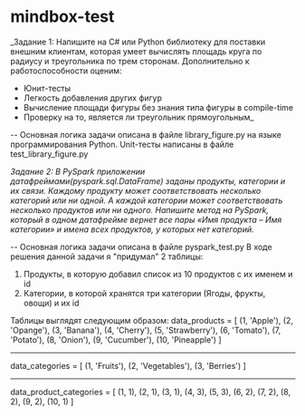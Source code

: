 # mindbox-test
_Задание 1:
Напишите на C# или Python библиотеку для поставки внешним клиентам, которая умеет вычислять площадь круга по радиусу и треугольника по трем сторонам. Дополнительно к работоспособности оценим:
- Юнит-тесты
- Легкость добавления других фигур
- Вычисление площади фигуры без знания типа фигуры в compile-time
- Проверку на то, является ли треугольник прямоугольным_

-- Основная логика задачи описана в файле library_figure.py на языке программирования Python.
Unit-тесты написаны в файле test_library_figure.py


_Задание 2:
В PySpark приложении датафреймами(pyspark.sql.DataFrame) заданы продукты, категории и их связи. Каждому продукту может соответствовать несколько категорий или ни одной. А каждой категории может соответствовать несколько продуктов или ни одного. Напишите метод на PySpark, который в одном датафрейме вернет все пары «Имя продукта – Имя категории» и имена всех продуктов, у которых нет категорий._

-- Основная логика задачи описана в файле pyspark_test.py
В ходе решения данной задачи я "придумал" 2 таблицы:
1) Продукты, в которую добавил список из 10 продуктов с их именем и id
2) Категории, в которой хранятся три категории (Ягоды, фрукты, овощи) и их id

Таблицы выглядят следующим образом:
data_products = [
    (1, 'Apple'),
    (2, 'Opange'), 
    (3, 'Banana'),
    (4, 'Cherry'),
    (5, 'Strawberry'),
    (6, 'Tomato'), 
    (7, 'Potato'),
    (8, 'Onion'),
    (9, 'Cucumber'),
    (10, 'Pineapple')
    ]

-----------------------------------------------------------------------------------------------------------------------------------------

data_categories = [
    (1, 'Fruits'), 
    (2, 'Vegetables'),
    (3, 'Berries')
    ] 

-----------------------------------------------------------------------------------------------------------------------------------------

data_product_categories = [
    (1, 1), 
    (2, 1),
    (3, 1),
    (4, 3),
    (5, 3),
    (6, 2),
    (7, 2),
    (8, 2),
    (9, 2),
    (10, 1)
    ]
